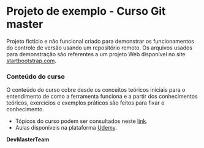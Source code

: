 # Projeto de exemplo - Curso Git master

Projeto fictício e não funcional criado para demonstrar os funcionamentos do controle de versão usando um repositório remoto. Os arquivos usados para demonstração são referentes a um projeto Web disponível no site [startbootstrap.com](https://startbootstrap.com/themes/creative/).

### Conteúdo do curso
O conteúdo do curso cobre desde os conceitos teóricos iniciais para o entendimento de como a ferramenta funciona e a partir dos conhecimentos teóricos, exercícios e exemplos práticos são feitos para fixar o conhecimento.

- Tópicos do curso podem ser consultados neste [link](http://devmasterteam.com/Curso/Git).
- Aulas disponíveis na plataforma [Udemy](https://www.udemy.com/git-completo-do-basico-ao-avancado/?couponCode=AULABONUS).

**DevMasterTeam**